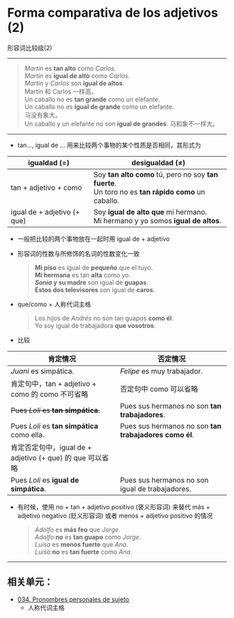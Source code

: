 # Forma comparativa de los adjetivos (2)
形容词比较级(2)

-----

> *Martín* es **tan alto** como *Carlos*.
> <br> *Martín* es **igual de alto** como *Carlos*.
> <br> *Martín* y *Carlos* son **igual de altos**.
> <br> Martín 和 Carlos 一样高。
> <br> Un caballo no es **tan grande** como un elefante.
> <br> Un caballo no es **igual de grande** como un elefante.
> <br> 马没有象大。
> <br> Un caballo y un elefante no son **igual de grandes**.
> 马和象不一样大。

-----

- tan..., igual de ... 用来比较两个事物的某个性质是否相同，其形式为

| igualdad (=) |  desigualdad (≠) |
| ---- | ---- |
| tan + adjetivo + como |  Soy **tan alto como** tú, pero no soy **tan fuerte**. <br> Un toro no es **tan rápido como** un caballo.
| igual de + adjetivo (+ que) |  Soy **igual de alto que** mi hermano. <br> Mi hermano y yo somos **igual de altos**.

- 一般把比较的两个事物放在一起时用 igual de + adjetivo

- 形容词的性数与所修饰的名词的性数变化一致
  > **Mi piso** es igual de **pequeño** que el tuyo. <br>
  > **Mi hermana** es tan **alta** como yo. <br>
  > **_Sonia_ y su madre** son igual de **guapas**. <br>
  > **Estos dos televisores** son igual de **caros**.

- que/como + 人称代词主格
  > Los hijos de _Andrés_ no son tan guapos **como él**. <br>
  > Yo soy igual de trabajadora **que vosotros**.

- 比较

| 肯定情况 | 否定情况 |
| ---- | ---- |
| _Juani_ es simpática. |  _Felipe_ es muy trabajador.  |
| 肯定句中，tan + adjetivo + como 的 como 不可省略  |  否定句中 como 可以省略  |
| <del>Pues _Loli_ es **tan simpática**.</del> |  Pues sus hermanos no son **tan trabajadores**.  |
| Pues _Loli_ es **tan simpática** como ella. |  Pues sus hermanos no son **tan trabajadores como él**.  |
| 肯定否定句中，igual de + adjetivo (+ que) 的 que 可以省略  |   |
| Pues _Loli_ es **igual de simpática**.  |  Pues sus hermanos no son igual de trabajadores.  |

- 有时候，使用 no + tan + adjetivo positivo (褒义形容词) 来替代 más + adjetivo negativo (贬义形容词) 或者 menos + adjetivo positivo 的情况

  > _Adolfo_ es **más feo** que _Jorge_. <br>
  >  _Adolfo_ **no** es **tan guapo** como _Jorge_. <br>
  > _Luisa_ es __menos fuerte__ que _Ana_. <br>
  > _Luisa_ **no** es **tan fuerte** como *Ana*.


----

## 相关单元：

- [034. Pronombres personales de sujeto](034-yo-tú-él.md)
  - 人称代词主格
